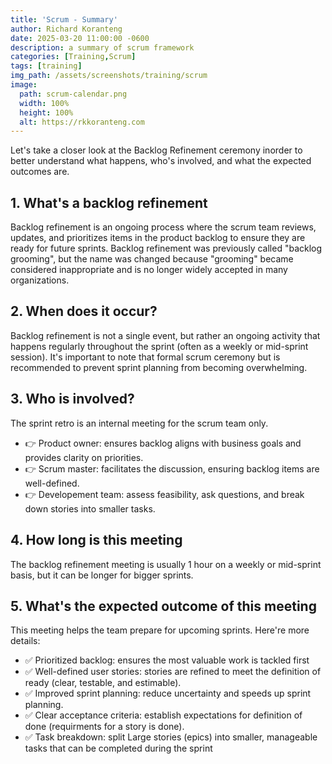 ```yaml
---
title: 'Scrum - Summary'
author: Richard Koranteng
date: 2025-03-20 11:00:00 -0600
description: a summary of scrum framework
categories: [Training,Scrum]
tags: [training]
img_path: /assets/screenshots/training/scrum
image:
  path: scrum-calendar.png
  width: 100%
  height: 100%
  alt: https://rkkoranteng.com
---
```


Let's take a closer look at the Backlog Refinement ceremony inorder to better understand what happens, who's involved, and what the expected outcomes are.

## 1. What's a backlog refinement
Backlog refinement is an ongoing process where the scrum team reviews, updates, and prioritizes items in the product backlog to ensure they are ready for future sprints. Backlog refinement was previously called "backlog grooming", but the name was changed because "grooming" became considered inappropriate and is no longer widely accepted in many organizations.

## 2. When does it occur?
Backlog refinement is not a single event, but rather an ongoing activity that happens regularly throughout the sprint (often as a weekly or mid-sprint session). It's important to note that formal scrum ceremony but is recommended to prevent sprint planning from becoming overwhelming.

## 3. Who is involved?
The sprint retro is an internal meeting for the scrum team only.

- 👉 Product owner: ensures backlog aligns with business goals and provides clarity on priorities.
- 👉 Scrum master: facilitates the discussion, ensuring backlog items are well-defined.
- 👉 Developement team: assess feasibility, ask questions, and break down stories into smaller tasks.

## 4. How long is this meeting
The backlog refinement meeting is usually 1 hour on a weekly or mid-sprint basis, but it can be longer for bigger sprints.

## 5. What's the expected outcome of this meeting
This meeting helps the team prepare for upcoming sprints. Here're more details:

- ✅ Prioritized backlog: ensures the most valuable work is tackled first
- ✅ Well-defined user stories: stories are refined to meet the definition of ready (clear, testable, and estimable).
- ✅ Improved sprint planning: reduce uncertainty and speeds up sprint planning.
- ✅ Clear acceptance criteria: establish expectations for definition of done (requirments for a story is done).
- ✅ Task breakdown: split Large stories (epics) into smaller, manageable tasks that can be completed during the sprint          


